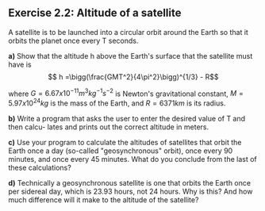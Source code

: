 ## Exercise 2.2: Altitude of a satellite

A satellite is to be launched into a circular orbit around the Earth so that it orbits the planet once every T seconds.

**a)** Show that the altitude h above the Earth's surface that the satellite must have is
$$ h =\bigg(\frac{GMT^2}{4\pi^2}\bigg)^{1/3} - R$$

where $G = 6.67 x 10^{-11} m^3kg^{-1}s^{-2}$ is Newton's gravitational constant, 
$M = 5.97 x 10^{24} kg$ is the mass of the Earth, and $R = 6371 km$ is its radius.

**b)** Write a program that asks the user to enter the desired value of T and then calcu-
lates and prints out the correct altitude in meters.

**c)** Use your program to calculate the altitudes of satellites that orbit the Earth once a day 
(so-called "geosynchronous" orbit), once every 90 minutes, and once every 45 minutes. What do you conclude from the last of these calculations?

**d)** Technically a geosynchronous satellite is one that orbits the Earth once per sidereal
day, which is 23.93 hours, not 24 hours. Why is this? And how much difference
will it make to the altitude of the satellite?
